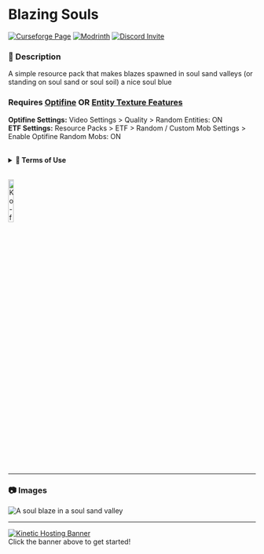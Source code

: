 # Blazing Souls

[![Curseforge Page](https://img.shields.io/badge/Curseforge%20Page-Fabric-orange?style=for-the-badge&logo=curseforge "Curseforge page")](https://www.curseforge.com/minecraft/texture-packs/blazing-souls)
[![Modrinth](https://img.shields.io/badge/Modrinth-Page-1bd96a?style=for-the-badge&logo=modrinth "Modrinth page")](https://modrinth.com/resourcepack/blazing-souls)
[![Discord Invite](https://img.shields.io/badge/Discord-Einstein%27s%20Lab-blue?style=for-the-badge&logo=discord)](https://discord.gg/gSsaFAvrBM)

### **📘 Description**
A simple resource pack that makes blazes spawned in soul sand valleys (or standing on soul sand or soul soil) a nice soul blue

### **Requires [Optifine](https://optifine.net/downloads) OR [Entity Texture Features](https://curseforge.com/minecraft/mc-mods/entity)**
**Optifine Settings:** Video Settings > Quality > Random Entities: ON
<br>
**ETF Settings:** Resource Packs > ETF > Random / Custom Mob Settings > Enable Optifine Random Mobs: ON

<br>
<details>
<summary><b>📜 Terms of Use</b></summary>

```
You may
✅ Use this resource pack as a reference to understand and or create something of your own, as long as it is not a copy or recreation
✅ Use this resource pack in modpacks with credit and one or more links to any of the project pages*
✅ Edit for personal use
✅ Use this resource pack for/in YouTube videos with credit and one or more links to any of the project pages*

You may not
❌ Reupload/publish this resource pack to any website without explicit permission from me and one or more links to any of the project pages*
❌ Redistibute edited or unedited assets** from this resource pack without permission from me and credit

* Project pages include CurseForge, Modrinth, Planet Minecraft, GitHub
** Assets include logos, banners, textures, models etc
```
</details>
<br>

[<img alt="Ko-fi Badge" height="15%" width="15%" src="https://storage.ko-fi.com/cdn/brandasset/kofi_bg_tag_dark.png" alt="Ko-fi badge">](https://ko-fi.com/mincrafteinstein)

---

### **📷 Images**

![A soul blaze in a soul sand valley](https://i.imgur.com/pAJZNIa.png)

---

[![Kinetic Hosting Banner](https://i.imgur.com/u6Fn0I0.png)](https://billing.kinetichosting.net/aff.php?aff=124)
<br>
Click the banner above to get started!
